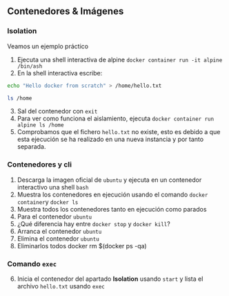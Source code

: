 ## Contenedores & Imágenes

### Isolation
Veamos un ejemplo práctico
1. Ejecuta una shell interactiva de alpine `docker container run -it alpine /bin/ash`
2. En la shell interactiva escribe:
```sh
echo "Hello docker from scratch" > /home/hello.txt

ls /home
```
3. Sal del contenedor con `exit`
4. Para ver como funciona el aislamiento, ejecuta `docker container run alpine ls /home`
5. Comprobamos que el fichero `hello.txt` no existe, esto es debido a que esta ejecución se ha realizado en una nueva instancia y por tanto separada.

### Contenedores y cli
1. Descarga la imagen oficial de `ubuntu` y ejecuta en un contenedor interactivo una shell `bash`
2. Muestra los contenedores en ejecución usando el comando `docker container`y `docker ls`
3. Muestra todos los contenedores tanto en ejecución como parados
4. Para el contenedor `ubuntu`
5. ¿Qué diferencia hay entre `docker stop` y `docker kill`?
6. Arranca el contenedor `ubuntu`
7. Elimina el contenedor `ubuntu`
8. Eliminarlos todos docker rm $(docker ps -qa)

### Comando `exec`
6. Inicia el contenedor del apartado **Isolation** usando `start` y lista el archivo `hello.txt` usando `exec`
